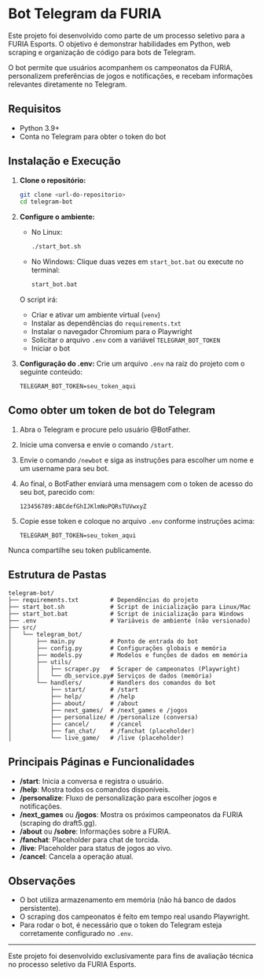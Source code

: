 # Bot Telegram da FURIA

Este projeto foi desenvolvido como parte de um processo seletivo para a FURIA Esports. O objetivo é demonstrar habilidades em Python, web scraping e organização de código para bots de Telegram.

O bot permite que usuários acompanhem os campeonatos da FURIA, personalizem preferências de jogos e notificações, e recebam informações relevantes diretamente no Telegram.

## Requisitos

- Python 3.9+
- Conta no Telegram para obter o token do bot

## Instalação e Execução

1. **Clone o repositório:**
   ```bash
   git clone <url-do-repositorio>
   cd telegram-bot
   ```

2. **Configure o ambiente:**
   - No Linux:
     ```bash
     ./start_bot.sh
     ```
   - No Windows:
     Clique duas vezes em `start_bot.bat` ou execute no terminal:
     ```bat
     start_bot.bat
     ```

   O script irá:
   - Criar e ativar um ambiente virtual (`venv`)
   - Instalar as dependências do `requirements.txt`
   - Instalar o navegador Chromium para o Playwright
   - Solicitar o arquivo `.env` com a variável `TELEGRAM_BOT_TOKEN`
   - Iniciar o bot

3. **Configuração do .env:**
   Crie um arquivo `.env` na raiz do projeto com o seguinte conteúdo:
   ```env
   TELEGRAM_BOT_TOKEN=seu_token_aqui
   ```

## Como obter um token de bot do Telegram

1. Abra o Telegram e procure pelo usuário @BotFather.
2. Inicie uma conversa e envie o comando `/start`.
3. Envie o comando `/newbot` e siga as instruções para escolher um nome e um username para seu bot.
4. Ao final, o BotFather enviará uma mensagem com o token de acesso do seu bot, parecido com:
   
   `123456789:ABCdefGhIJKlmNoPQRsTUVwxyZ`

5. Copie esse token e coloque no arquivo `.env` conforme instruções acima:
   ```env
   TELEGRAM_BOT_TOKEN=seu_token_aqui
   ```

Nunca compartilhe seu token publicamente.

## Estrutura de Pastas

```
telegram-bot/
├── requirements.txt         # Dependências do projeto
├── start_bot.sh             # Script de inicialização para Linux/Mac
├── start_bot.bat            # Script de inicialização para Windows
├── .env                     # Variáveis de ambiente (não versionado)
├── src/
│   └── telegram_bot/
│       ├── main.py          # Ponto de entrada do bot
│       ├── config.py        # Configurações globais e memória
│       ├── models.py        # Modelos e funções de dados em memória
│       ├── utils/
│       │   ├── scraper.py   # Scraper de campeonatos (Playwright)
│       │   └── db_service.py# Serviços de dados (memória)
│       └── handlers/        # Handlers dos comandos do bot
│           ├── start/       # /start
│           ├── help/        # /help
│           ├── about/       # /about
│           ├── next_games/  # /next_games e /jogos
│           ├── personalize/ # /personalize (conversa)
│           ├── cancel/      # /cancel
│           ├── fan_chat/    # /fanchat (placeholder)
│           └── live_game/   # /live (placeholder)
```

## Principais Páginas e Funcionalidades

- **/start**: Inicia a conversa e registra o usuário.
- **/help**: Mostra todos os comandos disponíveis.
- **/personalize**: Fluxo de personalização para escolher jogos e notificações.
- **/next_games** ou **/jogos**: Mostra os próximos campeonatos da FURIA (scraping do draft5.gg).
- **/about** ou **/sobre**: Informações sobre a FURIA.
- **/fanchat**: Placeholder para chat de torcida.
- **/live**: Placeholder para status de jogos ao vivo.
- **/cancel**: Cancela a operação atual.

## Observações

- O bot utiliza armazenamento em memória (não há banco de dados persistente).
- O scraping dos campeonatos é feito em tempo real usando Playwright.
- Para rodar o bot, é necessário que o token do Telegram esteja corretamente configurado no `.env`.

---

Este projeto foi desenvolvido exclusivamente para fins de avaliação técnica no processo seletivo da FURIA Esports.
